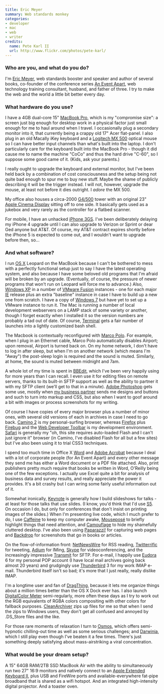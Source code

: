```yaml
---
title: Eric Meyer
summary: Web standards monkey
categories:
- developer
- mac
- web
- writer
credits:
  name: Pete Karl II
  url: http://www.flickr.com/photos/pete-karl/
---
```


### Who are you, and what do you do?

I'm [Eric Meyer](http://meyerweb.com/ "Eric's website."), web standards booster and speaker and author of several books, co-founder of the conference series [An Event Apart](http://aneventapart.com/ "A design conference for people who make websites."), web technology training consultant, husband, and father of three. I try to make the web and the world a little bit better every day.

### What hardware do you use?

I have a 4GB dual-core 15" [MacBook Pro][macbook-pro], which is my "compromise size": a screen just big enough for desktop work in a physical factor just small enough for me to haul around when I travel. I occasionally plug a secondary monitor into it, that currently being a crappy old 17" Acer flat-panel. I also plug in an old Macally iKey keyboard and a [Logitech MX 500][mx500] optical mouse so I can have better input channels than what's built into the laptop. I don't particularly care for the keyboard built into the MacBook Pro - though it did cause me to name the machine "CoCo" and thus the hard drive "C-60", so I suppose some good came of it. (Kids, ask your parents.)

I really ought to upgrade the keyboard and external monitor, but I've been held back by a combination of cost consciousness and the setup being not quite bad enough to spur me to buy new stuff. Maybe the shame of publicly describing it will be the trigger instead. I will not, however, upgrade the mouse, at least not before it dies outright. I _adore_ the MX 500.

My office also houses a circa-2000 [G4/500][power-mac-g4] tower with an original 23" [Apple Cinema Display][cinema-display] sitting off to one side. It basically gets used as a jukebox and very rarely as the controller for a flatbed scanner.

For mobile, I have an unhacked [iPhone 3GS][iphone-3gs]. I've been deliberately delaying my iPhone 4 upgrade until I can also upgrade to Verizon or Sprint or dear Ged anyone but AT&T. Of course, my AT&T contract expires shortly before the iPhone 5 is expected to come out, and I wouldn't want to upgrade before then, so...

### And what software?

I run [OS X][macos] Leopard on the MacBook because I can't be bothered to mess with a perfectly functional setup just to say I have the latest operating system, and also because I have some beloved old programs that I'm afraid will be broken by an upgrade. (Eventually, of course, the pressure of newer programs that won't run on Leopard will force me to advance.) Also, [Windows XP][windows-xp] in a number of [VMware Fusion][vmware-fusion] instances - one for each major [IE][internet-explorer] release plus an extra "baseline" instance in case I have to build up a new one from scratch. I have a copy of [Windows 7][windows-7] but have yet to set up a VMware instance to run it. The Mac is running a number of local development webservers on a LAMP stack of some variety or another, though I forget exactly when I installed it so the version numbers are probably a tad out of date. Of course, [Terminal][] gets a fair number of launches into a lightly customized bash shell.

The Macbook is contextually reconfigured with [Marco Polo][marcopolo]. For example, when I plug in an Ethernet cable, Marco Polo automatically disables Airport; upon removal, Airport is turned back on. On my home network, I don't have to log in after sleep, but when I'm on another network (which means I'm "Away") the post-sleep login is required and the sound is muted. Similarly, at home, the sound is muted between midnight and 7am.

A whole lot of my time is spent in [BBEdit][], which I've been very happily using for more years than I can recall. I even use it for editing files on remote servers, thanks to its built-in SFTP support as well as the ability to partner it with my SFTP client (we'll get to that in a minute). [Adobe Photoshop][photoshop] gets some use, mostly when [my business partner](http://jeffrey.zeldman.usesthis.com/ "Jeffrey's Setup interview.") sends me designs and buttons and such to turn into markup and CSS, but also when I want to goof around a bit with images or process screenshots for my writing.

Of course I have copies of every major browser plus a number of minor ones, with several old versions of each in archives in case I need to go back. [Camino 2][camino] is my personal-surfing browser, whereas [Firefox][] plus [Firebug][] and the [Web Developer Toolbar][web-developer] is my development environment. [Safari][] is generally my "oh, this site requires auto-loaded Flash and I can't just ignore it" browser (in Camino, I've disabled Flash for all but a few sites) but I've also been using it to trial CSS3 techniques.

I spend too much time in Office X [Word][] and [Adobe Acrobat][acrobat] because I deal with a lot of corporate people (for An Event Apart) and every other message they send me has either a Word document or a PDF file attached. Also, print publishers pretty much require that books be written in Word, O'Reilly being one of the few exceptions. I actually use Excel quite a bit for analysis of business data and survey results, and really appreciate the power it provides. It's a bit crashy but I can wring some fairly useful information out of it.

Somewhat ironically, [Keynote][] is generally how I build slideshows for talks - at least for those talks that use slides. (I know, you'd think that I'd use [S5][]. On occasion I do, but only for conferences that don't insist on printing images of the slides.) When I'm presenting live code, which I much prefer to do, I use [Caffeine][] to keep my computer awake, [Mouseposé][mousepose] to briefly highlight things that need attention, and [Camouflage][] to hide my shamefully cluttered desktop. I've also been using [Paparazzi!][paparazzi] for capturing web pages and [Backdrop][] for screenshots that go in books or articles.

On the flow-of-information front: [NetNewsWire][] for RSS reading, [Twitterrific][] for tweeting, [Adium][] for IMing, [Skype][] for videoconferencing, and the increasingly impressive [Transmit][] for SFTP. For e-mail, I happily use [Eudora][] 6 for my personal POP account (I have local mail archives going back almost 20 years) and grudgingly use [Thunderbird][] 3 for my work IMAP e-mail. Thunderbird itself isn't so bad; it's more that I just really, really dislike IMAP.

I'm a longtime user and fan of [DragThing][], because it lets me organize things about a million times better than the OS X Dock ever has. I also launch [DigitalColor Meter][digitalcolor-meter] semi-regularly, more often these days as I try to work out the RGB equivalents of RGBA colors compositing with other colors for fallback purposes. [CleanArchiver][] zips up files for me so that when I send the zips to Windows users, they don't get all confused and annoyed by .DS_Store files and the like.

For those rare moments of relaxation I turn to [Osmos][], which offers semi-hypnotic chilling-out time as well as some serious challenges; and [Darwinia][], which I still play even though I've beaten it a few times. There's just something deeply satisfying about mass-airstriking a viral concentration.

### What would be your dream setup?

A 15" 64GB RAM/2TB SSD MacBook Air with the ability to simultaneously run two 27" 16:9 monitors and natively connect to an [Apple Extended Keyboard II][extended-keyboard-ii], plus USB and FireWire ports and available-everywhere fat-pipe broadband that is shared as a wifi hotspot. And an integrated high-intensity digital projector. And a toaster oven.

[cinema-display]: https://en.wikipedia.org/wiki/Apple_Cinema_Display "An LCD display."
[extended-keyboard-ii]: http://lowendmac.com/2006/apples-extended-keyboard-ii-sequel-to-a-legend/ "An ADB-based keyboard."
[iphone-3gs]: https://en.wikipedia.org/wiki/IPhone_3GS "A 3 megapixel smartphone."
[macbook-pro]: https://www.apple.com/macbook-pro/ "A laptop."
[mx500]: https://www.amazon.com/Logitech-930763-0403-MX500-Optical-Mouse/dp/B00006HZ0K "An optical mouse."
[power-mac-g4]: https://en.wikipedia.org/wiki/Power_Mac_G4 "An old PowerPC-powered Mac tower."
[acrobat]: https://acrobat.adobe.com/us/en/acrobat.html "Software for creating and editing PDF documents."
[adium]: https://en.wikipedia.org/wiki/Adium "A multi-protocol chat application for the Mac."
[backdrop]: http://appsfromouterspace.com/backdrop/ "Mac software for filling the screen with an image or solid colour."
[bbedit]: http://www.barebones.com/products/bbedit/ "A text editor for the Mac."
[caffeine]: http://lightheadsw.com/caffeine/ "A Mac menubar application to keep your computer awake."
[camino]: http://caminobrowser.org/ "An alternative Mac browser based on Gecko."
[camouflage]: http://www.briksoftware.com/products/camouflage/ "Mac software for hiding the icons on the desktop."
[cleanarchiver]: https://sopht.jp/en/cleanarchiver/ "An archiving tool for the Mac."
[darwinia]: http://www.introversion.co.uk/darwinia/ "A game about a computer virus in a network."
[digitalcolor-meter]: https://en.wikipedia.org/wiki/DigitalColor_Meter "A Mac tool for reading the colour values of pixels beneath the cursor. "
[dragthing]: http://dragthing.com/ "A popular dock application for the Mac."
[eudora]: https://en.wikipedia.org/wiki/Eudora_(e-mail_client) "A popular old email client."
[firebug]: https://getfirebug.com/ "A Firefox addon for web development."
[firefox]: https://www.mozilla.org/en-US/firefox/new/ "A cross-platform open-source web browser."
[internet-explorer]: https://en.wikipedia.org/wiki/Internet_Explorer "A PC web browser."
[keynote]: https://www.apple.com/keynote/ "Presentation software for the Mac."
[macos]: https://en.wikipedia.org/wiki/MacOS "An operating system for Mac hardware."
[marcopolo]: http://www.symonds.id.au/marcopolo/ "A context-aware Mac application for switching locations."
[mousepose]: https://www.boinx.com/mousepose/overview/ "Mac software for highlighting the mouse pointer."
[netnewswire]: https://en.wikipedia.org/wiki/NetNewsWire "A popular feed reader for the Mac."
[osmos]: https://www.osmos-game.com/ "A physics-based game."
[paparazzi]: https://derailer.org/paparazzi/ "A Mac app for taking screenshots of websites."
[photoshop]: https://www.adobe.com/products/photoshop.html "A bitmap image editor."
[s5]: https://meyerweb.com/eric/tools/s5/ "HTML-based slideshow software."
[safari]: https://www.apple.com/safari/ "A fast web browser."
[skype]: https://www.skype.com/en/ "Voice and video chat software."
[terminal]: https://en.wikipedia.org/wiki/Terminal_(OS_X) "A console application included with Mac OS X."
[thunderbird]: https://www.mozilla.org/en-US/thunderbird/ "An open-source cross-platform mail client."
[transmit]: https://panic.com/transmit/ "An FTP/SFTP client for the Mac."
[twitterrific]: https://twitterrific.com/mac "A Twitter client for the Mac."
[vmware-fusion]: https://www.vmware.com/products/fusion.html "A PC emulator for the Mac."
[web-developer]: http://chrispederick.com/work/web-developer/ "A browser extension for web developers."
[windows-7]: https://en.wikipedia.org/wiki/Windows_7 "An operating system."
[windows-xp]: https://en.wikipedia.org/wiki/Windows_XP "An operating system for x86 computers."
[word]: https://products.office.com/en-us/word "A document editor."
